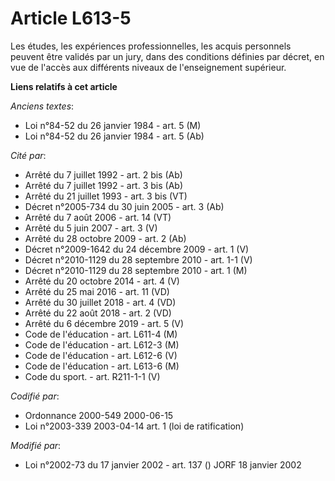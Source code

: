 # Article L613-5

Les études, les expériences professionnelles, les acquis personnels peuvent être validés par un jury, dans des conditions
définies par décret, en vue de l'accès aux différents niveaux de l'enseignement supérieur.

**Liens relatifs à cet article**

_Anciens textes_:

  - Loi n°84-52 du 26 janvier 1984 - art. 5 (M)
  - Loi n°84-52 du 26 janvier 1984 - art. 5 (Ab)

_Cité par_:

  - Arrêté du 7 juillet 1992 - art. 2 bis (Ab)
  - Arrêté du 7 juillet 1992 - art. 3 bis (Ab)
  - Arrêté du 21 juillet 1993 - art. 3 bis (VT)
  - Décret n°2005-734 du 30 juin 2005 - art. 3 (Ab)
  - Arrêté du 7 août 2006 - art. 14 (VT)
  - Arrêté du 5 juin 2007 - art. 3 (V)
  - Arrêté du 28 octobre 2009 - art. 2 (Ab)
  - Décret n°2009-1642 du 24 décembre 2009 - art. 1 (V)
  - Décret n°2010-1129 du 28 septembre 2010 - art. 1-1 (V)
  - Décret n°2010-1129 du 28 septembre 2010 - art. 1 (M)
  - Arrêté du 20 octobre 2014 - art. 4 (V)
  - Arrêté du 25 mai 2016 - art. 11 (VD)
  - Arrêté du 30 juillet 2018 - art. 4 (VD)
  - Arrêté du 22 août 2018 - art. 2 (VD)
  - Arrêté du 6 décembre 2019 - art. 5 (V)
  - Code de l'éducation - art. L611-4 (M)
  - Code de l'éducation - art. L612-3 (M)
  - Code de l'éducation - art. L612-6 (V)
  - Code de l'éducation - art. L613-6 (M)
  - Code du sport. - art. R211-1-1 (V)

_Codifié par_:

  - Ordonnance 2000-549 2000-06-15
  - Loi n°2003-339 2003-04-14 art. 1 (loi de ratification)

_Modifié par_:

  - Loi n°2002-73 du 17 janvier 2002 - art. 137 () JORF 18 janvier 2002
